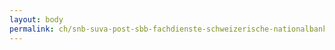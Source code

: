 ```yaml
---
layout: body
permalink: ch/snb-suva-post-sbb-fachdienste-schweizerische-nationalbank-iii-departement-zuerich/
---
```


